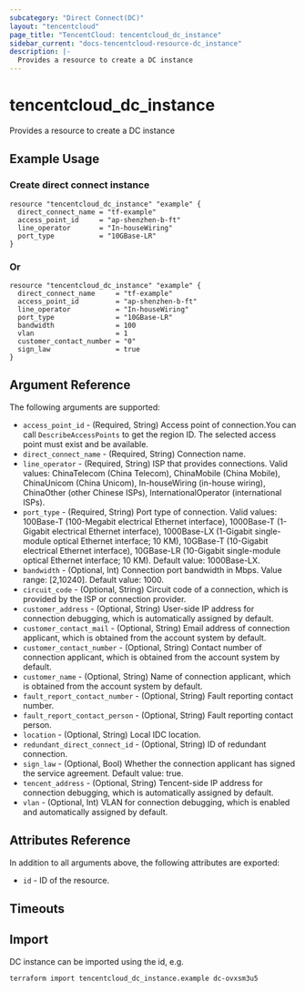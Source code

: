 ```yaml
---
subcategory: "Direct Connect(DC)"
layout: "tencentcloud"
page_title: "TencentCloud: tencentcloud_dc_instance"
sidebar_current: "docs-tencentcloud-resource-dc_instance"
description: |-
  Provides a resource to create a DC instance
---
```


# tencentcloud_dc_instance

Provides a resource to create a DC instance

## Example Usage

### Create direct connect instance

```hcl
resource "tencentcloud_dc_instance" "example" {
  direct_connect_name = "tf-example"
  access_point_id     = "ap-shenzhen-b-ft"
  line_operator       = "In-houseWiring"
  port_type           = "10GBase-LR"
}
```

### Or

```hcl
resource "tencentcloud_dc_instance" "example" {
  direct_connect_name     = "tf-example"
  access_point_id         = "ap-shenzhen-b-ft"
  line_operator           = "In-houseWiring"
  port_type               = "10GBase-LR"
  bandwidth               = 100
  vlan                    = 1
  customer_contact_number = "0"
  sign_law                = true
}
```

## Argument Reference

The following arguments are supported:

* `access_point_id` - (Required, String) Access point of connection.You can call `DescribeAccessPoints` to get the region ID. The selected access point must exist and be available.
* `direct_connect_name` - (Required, String) Connection name.
* `line_operator` - (Required, String) ISP that provides connections. Valid values: ChinaTelecom (China Telecom), ChinaMobile (China Mobile), ChinaUnicom (China Unicom), In-houseWiring (in-house wiring), ChinaOther (other Chinese ISPs), InternationalOperator (international ISPs).
* `port_type` - (Required, String) Port type of connection. Valid values: 100Base-T (100-Megabit electrical Ethernet interface), 1000Base-T (1-Gigabit electrical Ethernet interface), 1000Base-LX (1-Gigabit single-module optical Ethernet interface; 10 KM), 10GBase-T (10-Gigabit electrical Ethernet interface), 10GBase-LR (10-Gigabit single-module optical Ethernet interface; 10 KM). Default value: 1000Base-LX.
* `bandwidth` - (Optional, Int) Connection port bandwidth in Mbps. Value range: [2,10240]. Default value: 1000.
* `circuit_code` - (Optional, String) Circuit code of a connection, which is provided by the ISP or connection provider.
* `customer_address` - (Optional, String) User-side IP address for connection debugging, which is automatically assigned by default.
* `customer_contact_mail` - (Optional, String) Email address of connection applicant, which is obtained from the account system by default.
* `customer_contact_number` - (Optional, String) Contact number of connection applicant, which is obtained from the account system by default.
* `customer_name` - (Optional, String) Name of connection applicant, which is obtained from the account system by default.
* `fault_report_contact_number` - (Optional, String) Fault reporting contact number.
* `fault_report_contact_person` - (Optional, String) Fault reporting contact person.
* `location` - (Optional, String) Local IDC location.
* `redundant_direct_connect_id` - (Optional, String) ID of redundant connection.
* `sign_law` - (Optional, Bool) Whether the connection applicant has signed the service agreement. Default value: true.
* `tencent_address` - (Optional, String) Tencent-side IP address for connection debugging, which is automatically assigned by default.
* `vlan` - (Optional, Int) VLAN for connection debugging, which is enabled and automatically assigned by default.

## Attributes Reference

In addition to all arguments above, the following attributes are exported:

* `id` - ID of the resource.



## Timeouts

<no value>


## Import

DC instance can be imported using the id, e.g.

```
terraform import tencentcloud_dc_instance.example dc-ovxsm3u5
```

